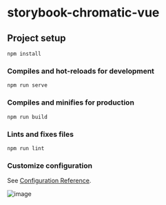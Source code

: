 # storybook-chromatic-vue

## Project setup
```
npm install
```

### Compiles and hot-reloads for development
```
npm run serve
```

### Compiles and minifies for production
```
npm run build
```

### Lints and fixes files
```
npm run lint
```

### Customize configuration
See [Configuration Reference](https://cli.vuejs.org/config/).

![image](https://github.com/bang-jeewon/storybook-chromatic-vue/assets/87870107/1e260c71-6eaa-4481-8993-e76c81c08f3c)

